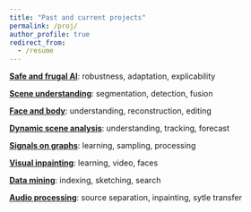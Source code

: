 ```yaml
---
title: "Past and current projects"
permalink: /proj/
author_profile: true
redirect_from:
  - /resume
---
```


**[Safe and frugal AI](/deep/)**: robustness, adaptation, explicability 

**[Scene understanding](/reconstruct/)**: segmentation, detection, fusion 

**[Face and body](/face/)**:  understanding, reconstruction, editing

**[Dynamic scene analysis](/motion/)**: understanding, tracking, forecast 

**[Signals on graphs](/graph/)**:  learning, sampling, processing

**[Visual inpainting](/inpaint/)**: learning, video, faces

**[Data mining](/search/)**: indexing, sketching, search 

**[Audio processing](/audio/)**: source separation, inpainting, sytle transfer
